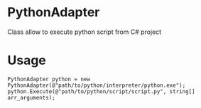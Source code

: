 # PythonAdapter
Class allow to execute python script from C# project

# Usage 
 ```
 PythonAdapter python = new PythonAdapter(@"path/to/python/interpreter/python.exe");
 python.Execute(@"path/to/python/script/script.py", string[] arr_arguments);
```
